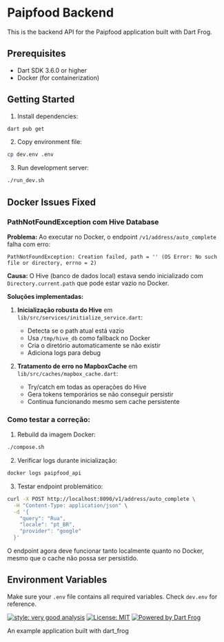 # Paipfood Backend

This is the backend API for the Paipfood application built with Dart Frog.

## Prerequisites

- Dart SDK 3.6.0 or higher
- Docker (for containerization)

## Getting Started

1. Install dependencies:
```bash
dart pub get
```

2. Copy environment file:
```bash
cp dev.env .env
```

3. Run development server:
```bash
./run_dev.sh
```

## Docker Issues Fixed

### PathNotFoundException com Hive Database

**Problema:** Ao executar no Docker, o endpoint `/v1/address/auto_complete` falha com erro:
```
PathNotFoundException: Creation failed, path = '' (OS Error: No such file or directory, errno = 2)
```

**Causa:** O Hive (banco de dados local) estava sendo inicializado com `Directory.current.path` que pode estar vazio no Docker.

**Soluções implementadas:**

1. **Inicialização robusta do Hive** em `lib/src/services/initialize_service.dart`:
   - Detecta se o path atual está vazio
   - Usa `/tmp/hive_db` como fallback no Docker
   - Cria o diretório automaticamente se não existir
   - Adiciona logs para debug

2. **Tratamento de erro no MapboxCache** em `lib/src/caches/mapbox_cache.dart`:
   - Try/catch em todas as operações do Hive
   - Gera tokens temporários se não conseguir persistir
   - Continua funcionando mesmo sem cache persistente

### Como testar a correção:

1. Rebuild da imagem Docker:
```bash
./compose.sh
```

2. Verificar logs durante inicialização:
```bash
docker logs paipfood_api
```

3. Testar endpoint problemático:
```bash
curl -X POST http://localhost:8090/v1/address/auto_complete \
  -H "Content-Type: application/json" \
  -d '{
    "query": "Rua",
    "locale": "pt_BR",
    "provider": "google"
  }'
```

O endpoint agora deve funcionar tanto localmente quanto no Docker, mesmo que o cache não possa ser persistido.

## Environment Variables

Make sure your `.env` file contains all required variables. Check `dev.env` for reference.

[![style: very good analysis][very_good_analysis_badge]][very_good_analysis_link]
[![License: MIT][license_badge]][license_link]
[![Powered by Dart Frog](https://img.shields.io/endpoint?url=https://tinyurl.com/dartfrog-badge)](https://dartfrog.vgv.dev)

An example application built with dart_frog

[license_badge]: https://img.shields.io/badge/license-MIT-blue.svg
[license_link]: https://opensource.org/licenses/MIT
[very_good_analysis_badge]: https://img.shields.io/badge/style-very_good_analysis-B22C89.svg
[very_good_analysis_link]: https://pub.dev/packages/very_good_analysis